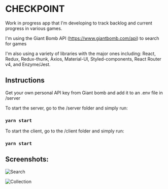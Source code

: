 # CHECKPOINT

Work in progress app that I'm developing to track backlog and current progress in various games.

I'm using the Giant Bomb API (https://www.giantbomb.com/api) to search for games

I'm also using a variety of libraries with the major ones including: React, Redux, Redux-thunk, Axios, Material-UI, Styled-components, React Router v4, and Enzyme/Jest.

## Instructions

Get your own personal API key from Giant bomb and add it to an .env file in /server

To start the server, go to the /server folder and simply run:

### `yarn start`

To start the client, go to the /client folder and simply run:

### `yarn start`

## Screenshots:

![Search](https://imgur.com/hXlFN9X.png "Search")

![Collection](https://imgur.com/ZoyqEV3.png "Collection")
